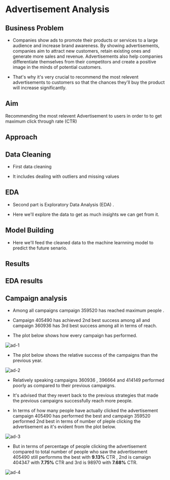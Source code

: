 
# Advertisement Analysis




## Business Problem

- Companies show ads to promote their products or services to a large audience and increase brand awareness. By showing advertisements, companies aim to attract new customers, retain existing ones and generate more sales and revenue. Advertisements also help companies differentiate themselves from their competitors and create a positive image in the minds of potential customers.

- That's why it's  very crucial to recommend the most relevent advertisements to customers so that the chances they'll buy the product will increase significantly.
## Aim

Recommending the most relevent Advertisement to users in order to to get maximum  click through rate (CTR)
## Approach














## Data Cleaning

- First data  cleaning 

- It includes dealing with outliers and missing values 
## EDA

- Second part is Exploratory Data Analysis (EDA) .

- Here we'll explore the data to get as much insights we can get from  it.
## Model Building

- Here we'll feed the cleaned data to the machine learnning model to predict the future senario.
## Results 
## EDA results


## Campaign analysis

- Among all campaigns campaign 359520 has reached   maximum people  .

- Campaign 405490 has achieved 2nd best success among all and campaign 360936 has 3rd best success among all in terms of reach.

- The plot below shows how every campaign has performed.



![ad-1](https://user-images.githubusercontent.com/72175654/216300947-b8f2a5df-d58a-40b4-9eb3-053f11706bd6.png)

- The plot below shows the relative success of the campaigns than the previous year.

![ad-2](https://user-images.githubusercontent.com/72175654/216300930-80f8853e-d79d-4915-b92a-67c9501dcd6b.png)

- Relatively speaking campaigns 360936 , 396664 and 414149 performed poorly as compared to their previous campaigns.
- It's advised that they  revert back to the previous strategies that made the previous campaigns successfully reach more people.

- In terms of how many people have actually clicked the advertisement campaign 405490 has performed the best and campaign 359520 performed 2nd best in terms of number of pleple clicking the advertisement as it's evident from the plot below.

![ad-3](https://user-images.githubusercontent.com/72175654/216300936-26292f91-95f5-4fd1-857a-4c31c33ad60a.png)

- But in terms of percentage of people clicking the advertisement compared to total number of people who saw the advertisement 405490 still performms the best with  **9.13%** CTR , 2nd is camaign 404347 with **7.75%** CTR and 3rd is 98970 with **7.68%** CTR.

![ad-4](https://user-images.githubusercontent.com/72175654/216300941-a94b89ba-99fd-4797-84d7-a5f8fa438c91.png)
